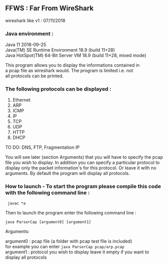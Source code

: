 ## FFWS : Far From WireShark

  wireshark like v1 : 07/11/2018  
  
  ### Java environment :  
  
  Java 11 2018-09-25  
  Java(TM) SE Runtime Environment 18.9 (build 11+28)  
  Java HotSpot(TM) 64-Bit Server VM 18.9 (build 11+28, mixed mode)  
  
  This program allows you to display the informations contained in  
  a pcap file as wireshark would. The program is limited i.e. not   
  all protocols can be printed.  
  
  ### The following protocols can be displayed :  
  
  1. Ethernet  
  2. ARP  
  3. ICMP  
  4. IP  
  5. TCP  
  6. UDP  
  7. HTTP  
  8. DHCP  
  	
  TO DO: DNS, FTP, Fragmentation IP  

   You will see later (section Arguments) that you will have to specify the pcap
   file you wish to display. In addition you can specify a particular protocol
   to display only the packet information's for this protocol. Or leave it with
   no arguments. By default the program will display all protocols.

  ### How to launch - To start the program please compile this code with the following command line :
  
     javac *a
  
  Then to launch the program enter the following command line :
  
  ```java ParserCap [argument0] [argument1]```
	
   Arguments:

   argument0 : pcap file (a folder with pcap test file is included)   
               for example you can enter ```java ParserCap pcap/arp.pcap```  
   argument1 : protocol you wish to display leave it empty if you want to display all protocols
